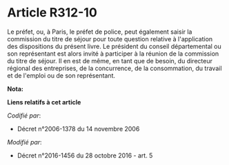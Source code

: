 # Article R312-10

Le préfet, ou, à Paris, le préfet de police, peut également saisir la commission du titre de séjour pour toute question
relative à l'application des dispositions du présent livre. Le président du conseil départemental ou son représentant est
alors invité à participer à la réunion de la commission du titre de séjour. Il en est de même, en tant que de besoin, du
directeur            régional des entreprises, de la concurrence, de la consommation, du travail et de l'emploi ou de son
représentant.

**Nota:**



**Liens relatifs à cet article**

_Codifié par_:

  - Décret n°2006-1378 du 14 novembre 2006

_Modifié par_:

  - Décret n°2016-1456 du 28 octobre 2016 - art. 5
